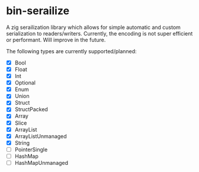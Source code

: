 # bin-serailize

A zig serailization library which allows for simple automatic and custom serialization to readers/writers. Currently, the encoding is not super efficient or performant. Will improve in the future.

The following types are currently supported/planned:

- [x] Bool
- [x] Float
- [x] Int
- [x] Optional
- [x] Enum
- [x] Union
- [x] Struct
- [x] StructPacked
- [x] Array
- [x] Slice
- [x] ArrayList
- [x] ArrayListUnmanaged
- [x] String
- [ ] PointerSingle
- [ ] HashMap
- [ ] HashMapUnmanaged
